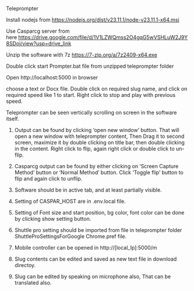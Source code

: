 Teleprompter


Install nodejs from https://nodejs.org/dist/v23.11.1/node-v23.11.1-x64.msi

Use Casparcg server from here https://drive.google.com/file/d/1V1LZWQmss2O4gqG5wVSHLuW2J9Y8SDoj/view?usp=drive_link

Unzip the software with 7z https://7-zip.org/a/7z2409-x64.exe

Double click start Prompter.bat file from unzipped teleprompter folder

Open http://localhost:5000 in browser


choose a text or Docx file. Double click on required slug name, and click on required speed like 1 to start. Right click to stop and play with previous speed.

Teleprompter can be seen vertically scrolling on screen in the software itself.

1. Output can be found by clicking ‘open new window’ button. That will open a new window with teleprompter content, Then Drag it to second screen, maximize it by double clicking on title bar, then double clicking in the content. Right click to flip, again right click or double click to un-flip.

2. Casparcg output can be found by either clicking on ‘Screen Capture Method’ button or ‘Normal Method’ button.  Click ‘Toggle flip’ button to flip and again click to unflip.

3. Software should be in active tab, and at least partially visible.

4. Setting of CASPAR_HOST are in .env.local file.

5. Setting of Font size and start position, bg color, font color can be done by clicking show setting button.

6. Shuttle pro setting should be imported from file in teleprompter folder ShuttleProSettingsForGoogle Chrome.pref file.

7. Mobile controller can be opened in http://[local_Ip]:5000/m

8. Slug contents can be edited and saved as new text file in download directoy.

9. Slug can be edited by speaking on microphone also, That can be translated also.

